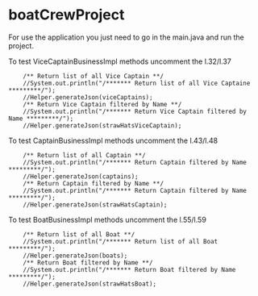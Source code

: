 # boatCrewProject

For use the application you just need to go in the main.java and run the project.

To test ViceCaptainBusinessImpl methods uncomment the l.32/l.37

        /** Return list of all Vice Captain **/
        //System.out.println("/******* Return list of all Vice Captaine *********/");
        //Helper.generateJson(viceCaptains);
        /** Return Vice Captain filtered by Name **/
        //System.out.println("/******* Return Vice Captain filtered by Name *********/");
        //Helper.generateJson(strawHatsViceCaptain);
        
To test CaptainBusinessImpl methods uncomment the l.43/l.48

        /** Return list of all Captain **/
        //System.out.println("/******* Return Captain filtered by Name *********/");
        //Helper.generateJson(captains);
        /** Return Captain filtered by Name **/
        //System.out.println("/******* Return Captain filtered by Name *********/");
        //Helper.generateJson(strawHatsCaptain);
        
To test BoatBusinessImpl methods uncomment the l.55/l.59

        /** Return list of all Boat **/
        //System.out.println("/******* Return list of all Boat *********/");
        //Helper.generateJson(boats);
        /** Return Boat filtered by Name **/
        //System.out.println("/******* Return Boat filtered by Name *********/");
        //Helper.generateJson(strawHatsBoat);
